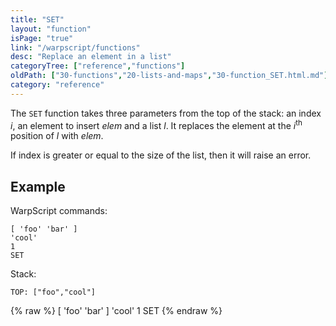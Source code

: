 ```yaml
---
title: "SET"
layout: "function"
isPage: "true"
link: "/warpscript/functions"
desc: "Replace an element in a list"
categoryTree: ["reference","functions"]
oldPath: ["30-functions","20-lists-and-maps","30-function_SET.html.md"]
category: "reference"
---
```

 

The `SET` function takes three parameters from the top of the stack: an index *i*, an element to insert *elem* and a list *l*. It replaces the element at the *i*<sup>th</sup> position of *l* with *elem*.

If index is greater or equal to the size of the list, then it will raise an error.


## Example ##


WarpScript commands:

    [ 'foo' 'bar' ]
    'cool'
    1
    SET

Stack:

    TOP: ["foo","cool"]


{% raw %}
<warp10-warpscript-widget backend="{{backend}}"  exec-endpoint="{{execEndpoint}}">[ 'foo' 'bar' ]
'cool'
1 
SET
</warp10-warpscript-widget>
{% endraw %}

